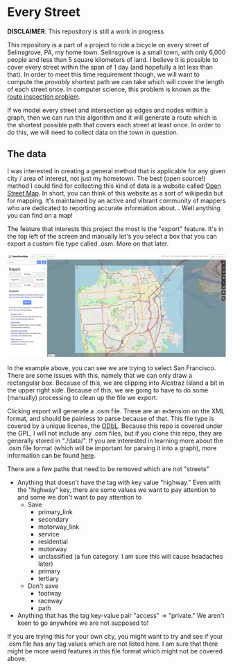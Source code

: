# Every Street

**DISCLAIMER**: This repository is still a work in progress

This repository is a part of a project to ride a bicycle on every street of Selinsgrove, PA, my home town. Selinsgrove is a small town, with only 6,000 people and less than 5 square kilometers of land. I believe it is possible to cover every street within the span of 1 day (and hopefully a lot less than that). In order to meet this time requirement though, we will want to compute the _provably_ shortest path we can take which will cover the length of each street once. In computer science, this problem is known as the [route inspection problem](https://en.wikipedia.org/wiki/Chinese_postman_problem).

If we model every street and intersection as edges and nodes within a graph, then we can run this algorithm and it will generate a route which is the shortest possible path that covers each street at least once. In order to do this, we will need to collect data on the town in question.

## The data
I was interested in creating a general method that is applicable for any given city / area of interest, not just my hometown. The best (open source!) method I could find for collecting this kind of data is a website called [Open Street Map](https://www.openstreetmap.org/). In short, you can think of this website as a sort of wikipedia but for mapping. It's maintained by an active and vibrant community of mappers who are dedicated to reporting accurate information about... Well anything you can find on a map!

The feature that interests this project the most is the "export" feature. It's in the top left of the screen and manually let's you select a box that you can export a custom file type called .osm. More on that later.

![](./assets/osmExportExample.png)

In the example above, you can see we are trying to select San Francisco. There are some issues with this, namely that we can only draw a rectangular box. Because of this, we are clipping into Alcatraz Island a bit in the upper right side. Because of this, we are going to have to do some (manually) processing to clean up the file we export.

Clicking export will generate a .osm file. These are an extension on the XML format, and should be painless to parse because of that. This file type is covered by a unique license, the [ODbL](https://opendatacommons.org/licenses/odbl/1-0/). Because this repo is covered under the GPL, I will not include any .osm files, but if you clone this repo, they are generally stored in "./data/". If you are interested in learning more about the .osm file format (which will be important for parsing it into a graph), more information can be found [here](https://wiki.openstreetmap.org/wiki/OSM_XML).

There are a few paths that need to be removed which are not "streets"

- Anything that doesn't have the tag with key value "highway." Even with the "highway" key, there are some values we want to pay attention to and some we don't want to pay attention to
	- Save
		- primary_link
		- secondary
		- motorway_link
		- service 
		- residential
		- motorway
		- unclassified (a fun category. I am sure this will cause headaches later)
		- primary
		- tertiary
	- Don't save 
		- footway
		- raceway
		- path
- Anything that has the tag key-value pair "access" -> "private." We aren't keen to go anywhere we are not supposed to!

If you are trying this for your own city, you might want to try and see if your .osm file has any tag values which are not listed here. I am sure that there might be more weird features in this file format which might not be covered above.